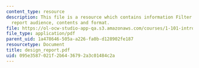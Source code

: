 ```yaml
---
content_type: resource
description: This file is a resource which contains information Filter design task
  report audience, contents and format.
file: https://ol-ocw-studio-app-qa.s3.amazonaws.com/courses/1-101-introduction-to-civil-and-environmental-engineering-design-i-fall-2006/095e3587021f2b6436792a3c01484c2a_design_report.pdf
file_type: application/pdf
parent_uid: 1a478646-505a-a226-fa0b-d128902fe187
resourcetype: Document
title: design_report.pdf
uid: 095e3587-021f-2b64-3679-2a3c01484c2a
---
```

